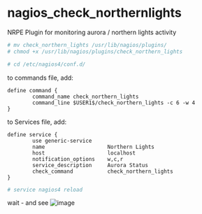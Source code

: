 # nagios_check_northernlights
NRPE Plugin for monitoring aurora / northern lights activity

```bash
# mv check_northern_lights /usr/lib/nagios/plugins/
# chmod +x /usr/lib/nagios/plugins/check_northern_lights

# cd /etc/nagios4/conf.d/
```

to commands file, add: 

```
define command {
        command_name check_northern_lights
        command_line $USER1$/check_northern_lights -c 6 -w 4
}
```

to Services file, add: 
```
define service {
        use generic-service
        name                    Northern Lights
        host                    localhost
        notification_options    w,c,r
        service_description     Aurora Status
        check_command           check_northern_lights
}

```

```bash
# service nagios4 reload
```
wait - and see 
![image](https://github.com/edguy3/nagios_check_northernlights/assets/4311096/8862c6ae-45b1-47d4-b4ac-63178949e422)

